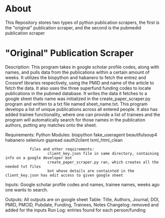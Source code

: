 # About
This Repository stores two types of python publication scrapers, the first is the "original" publication scraper, and the second is the pubmedid publication scraper

# "Original" Publication Scraper

 Description: This program takes in google scholar profile codes, along with names, and pulls data from the 
              publications within a certain amount of weeks. It utilizes the biopython and habanero to fetch the entrez
              and Crossref libraries respectively, using the PMID and name of the article to fetch the data. It also uses the three superfund funding codes
              to locate publications in the pubmed database. It writes the data it fetches to a google sheet thats name was initialized in the create_paper_scraper.py 
              program and written to a txt file named sheet_name.txt. This program develops a list of unique publications across all entered people. It also has added trainee 
              functionality, where one can provide a list of trainees and the program will automatically search for those names in the publication authors, putting any matches onto the sheet.

 Requirements: 
               Python Modules: 
                       biopython
                       fake_useragent
                       beautifulsoup4
                       habanero
                       selenium
                       gspread
                       oauth2client
                       lxml_html_clean

               files and other requirements:
                       client_key.json file in same directory, containing info on a google developer bot
                       create_paper_scraper.py ran, which creates all the needed txt files
                       bot whose details are containted in the client_key.json has edit access to given google sheet
              
 Inputs: Google scholar profile codes and names, trainee names, weeks ago one wants to search.


 Outputs: All outputs are on google sheet
           Table: Title, Authors, Journal, DOI, PMID, PMCID, Pubdate, Funding, Trainees, Notes
           Changelog: removed and added for the inputs 
           Run Log: entries found for each person/funding
